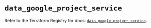 # `data_google_project_service`

Refer to the Terraform Registry for docs: [`data_google_project_service`](https://registry.terraform.io/providers/hashicorp/google/5.33.0/docs/data-sources/project_service).
